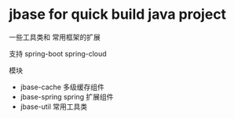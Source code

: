 # jbase for quick build java project  


一些工具类和 常用框架的扩展

支持 spring-boot spring-cloud


模块
- jbase-cache 多级缓存组件
- jbase-spring spring 扩展组件
- jbase-util 常用工具类


 







